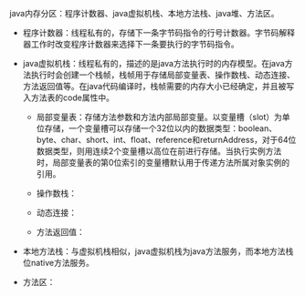 java内存分区：程序计数器、java虚拟机栈、本地方法栈、java堆、方法区。

* 程序计数器：线程私有的，存储下一条字节码指令的行号计数器。字节码解释器工作时改变程序计数器来选择下一条要执行的字节码指令。

* java虚拟机栈：线程私有的，描述的是java方法执行时的内存模型。在java方法执行时会创建一个栈帧，栈帧用于存储局部变量表、操作数栈、动态连接、方法返回值等。在java代码编译时，栈帧需要的内存大小已经确定，并且被写入方法表的code属性中。

  * 局部变量表：存储方法参数和方法内部局部变量。以变量槽（slot）为单位存储，一个变量槽可以存储一个32位以内的数据类型：boolean、byte、char、short、int、float、reference和returnAddress，对于64位数据类型，则用连续2个变量槽以高位在前进行存储。当执行实例方法时，局部变量表的第0位索引的变量槽默认用于传递方法所属对象实例的引用。

  * 操作数栈：

  * 动态连接：

  * 方法返回值：

* 本地方法栈：与虚拟机栈相似，java虚拟机栈为java方法服务，而本地方法栈位native方法服务。
* 方法区：



